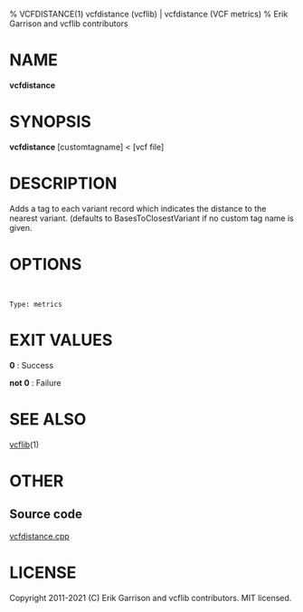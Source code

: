 % VCFDISTANCE(1) vcfdistance (vcflib) | vcfdistance (VCF metrics)
% Erik Garrison and vcflib contributors

# NAME

**vcfdistance**

# SYNOPSIS

**vcfdistance** [customtagname] < [vcf file]

# DESCRIPTION

Adds a tag to each variant record which indicates the distance to the nearest variant. (defaults to BasesToClosestVariant if no custom tag name is given.



# OPTIONS

```


Type: metrics

```





# EXIT VALUES

**0**
: Success

**not 0**
: Failure

# SEE ALSO



[vcflib](./vcflib.md)(1)



# OTHER

## Source code

[vcfdistance.cpp](https://github.com/vcflib/vcflib/blob/master/src/vcfdistance.cpp)

# LICENSE

Copyright 2011-2021 (C) Erik Garrison and vcflib contributors. MIT licensed.

<!--
  Created with ./scripts/bin2md.rb scripts/bin2md-template.erb
-->
